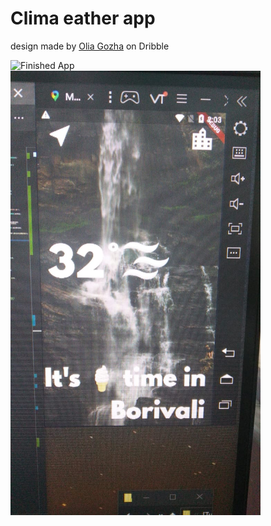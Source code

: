 


# Clima eather app

design made by [Olia Gozha](https://dribbble.com/shots/4663154-) on Dribble

![Finished App]()
<img src= "https://github.com/Ram2905/Clima-Flutter/blob/master/Displayimg/weather%20app.jpg" width=400>
